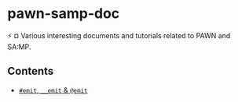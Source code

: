 # pawn-samp-doc
:zap: ¤ Various interesting documents and tutorials related to PAWN and SA:MP.

## Contents
- [`#emit`, `__emit` & `@emit`](files/emit_y_less.md)
